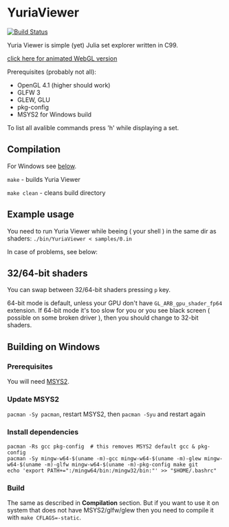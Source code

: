 # YuriaViewer

[![Build Status](https://travis-ci.org/Marqin/YuriaViewer.svg?branch=master)](https://travis-ci.org/Marqin/YuriaViewer)

Yuria Viewer is simple (yet) Julia set explorer written in C99.

[click here for animated WebGL version](https://www.shadertoy.com/view/ldcSRX)

Prerequisites (probably not all):
  * OpenGL 4.1 (higher should work)
  * GLFW 3
  * GLEW, GLU
  * pkg-config
  * MSYS2 for Windows build

To list all avalible commands press 'h' while displaying a set.

## Compilation

For Windows see [below](#building-on-windows).

`make` - builds Yuria Viewer

`make clean` - cleans build directory


## Example usage

You need to run Yuria Viewer while beeing ( your shell ) in the same dir as
shaders:
`./bin/YuriaViewer < samples/0.in`

In case of problems, see below:



## 32/64-bit shaders

You can swap between 32/64-bit shaders pressing `p` key.

64-bit mode is default, unless your GPU don't have `GL_ARB_gpu_shader_fp64`
extension. If 64-bit mode it's too slow for you or you see black screen
( possible on some broken driver ), then you should change to 32-bit shaders.


## Building on Windows

### Prerequisites
You will need [MSYS2](https://msys2.github.io/).

### Update MSYS2
`pacman -Sy pacman`, restart MSYS2, then `pacman -Syu` and restart again

### Install dependencies

    pacman -Rs gcc pkg-config  # this removes MSYS2 default gcc & pkg-config
    pacman -Sy mingw-w64-$(uname -m)-gcc mingw-w64-$(uname -m)-glew mingw-w64-$(uname -m)-glfw mingw-w64-$(uname -m)-pkg-config make git
    echo 'export PATH+=":/mingw64/bin:/mingw32/bin:"' >> "$HOME/.bashrc"
### Build

The same as described in **Compilation** section.
But if you want to use it on system that does not have MSYS2/glfw/glew then you need to compile it with `make CFLAGS=-static`.
